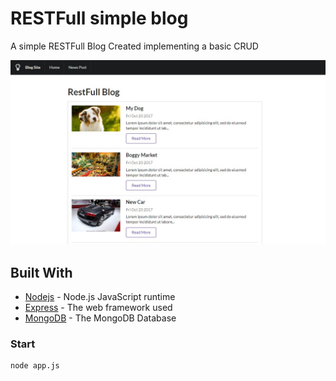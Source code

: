 # RESTFull simple blog

A simple RESTFull Blog Created implementing a basic CRUD 

![alt text](https://github.com/ThalKod/Simple-RESTFull-Blog/blob/master/Index.jpg)

## Built With

* [Nodejs](https://github.com/nodejs/node) - Node.js JavaScript runtime
* [Express](https://github.com/expressjs/express) - The web framework used
* [MongoDB](https://github.com/mongodb/mongo) - The MongoDB Database

### Start
```
node app.js
```
